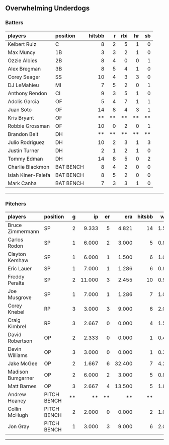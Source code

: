 ## Overwhelming Underdogs

### Batters

 
|players            |position  | hitsbb|  r| rbi| hr| sb| 
|:------------------|:---------|------:|--:|---:|--:|--:| 
|Keibert Ruiz       |C         |      8|  2|   5|  1|  0| 
|Max Muncy          |1B        |      3|  3|   2|  1|  0| 
|Ozzie Albies       |2B        |      8|  4|   0|  0|  1| 
|Alex Bregman       |3B        |      8|  5|   4|  1|  0| 
|Corey Seager       |SS        |     10|  4|   3|  3|  0| 
|DJ LeMahieu        |MI        |      7|  5|   2|  0|  1| 
|Anthony Rendon     |CI        |      9|  3|   5|  1|  0| 
|Adolis Garcia      |OF        |      5|  4|   7|  1|  1| 
|Juan Soto          |OF        |     14|  8|   4|  3|  1| 
|Kris Bryant        |OF        |     **| **|  **| **| **| 
|Robbie Grossman    |OF        |     10|  0|   2|  0|  1| 
|Brandon Belt       |DH        |     **| **|  **| **| **| 
|Julio Rodriguez    |DH        |     10|  2|   3|  1|  3| 
|Justin Turner      |DH        |      2|  1|   2|  1|  0| 
|Tommy Edman        |DH        |     14|  8|   5|  0|  2| 
|Charlie Blackmon   |BAT BENCH |      8|  4|   2|  0|  0| 
|Isiah Kiner-Falefa |BAT BENCH |      8|  5|   2|  0|  0| 
|Mark Canha         |BAT BENCH |      7|  3|   3|  1|  0| 


* * *

### Pitchers

 
|players           |position    |  g|     ip| er|    era| hitsbb|  whip| so|  w| sv| 
|:-----------------|:-----------|--:|------:|--:|------:|------:|-----:|--:|--:|--:| 
|Bruce Zimmermann  |SP          |  2|  9.333|  5|  4.821|     14| 1.500|  9|  0|  0| 
|Carlos Rodon      |SP          |  1|  6.000|  2|  3.000|      5| 0.833|  3|  0|  0| 
|Clayton Kershaw   |SP          |  1|  6.000|  1|  1.500|      6| 1.000|  7|  0|  0| 
|Eric Lauer        |SP          |  1|  7.000|  1|  1.286|      6| 0.857| 11|  1|  0| 
|Freddy Peralta    |SP          |  2| 11.000|  3|  2.455|     10| 0.909| 14|  1|  0| 
|Joe Musgrove      |SP          |  1|  7.000|  1|  1.286|      7| 1.000|  8|  1|  0| 
|Corey Knebel      |RP          |  3|  3.000|  3|  9.000|      6| 2.000|  3|  0|  1| 
|Craig Kimbrel     |RP          |  3|  2.667|  0|  0.000|      4| 1.500|  2|  0|  2| 
|David Robertson   |OP          |  2|  2.333|  0|  0.000|      1| 0.429|  5|  0|  1| 
|Devin Williams    |OP          |  3|  3.000|  0|  0.000|      1| 0.333|  5|  0|  2| 
|Jake McGee        |OP          |  2|  1.667|  6| 32.400|      7| 4.200|  1|  0|  0| 
|Madison Bumgarner |OP          |  2|  6.000|  2|  3.000|      5| 0.833|  2|  1|  0| 
|Matt Barnes       |OP          |  3|  2.667|  4| 13.500|      5| 1.875|  2|  0|  0| 
|Andrew Heaney     |PITCH BENCH | **|     **| **|     **|     **|    **| **| **| **| 
|Collin McHugh     |PITCH BENCH |  2|  2.000|  0|  0.000|      2| 1.000|  3|  0|  0| 
|Jon Gray          |PITCH BENCH |  1|  3.000|  3|  9.000|      6| 2.000|  3|  0|  0| 


* * *


